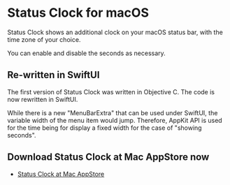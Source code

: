 # Status Clock for macOS

Status Clock shows an additional clock on your macOS status bar, with the time zone of your choice.

You can enable and disable the seconds as necessary.

## Re-written in SwiftUI

The first version of Status Clock was written in Objective C. The code is now rewritten in SwiftUI.

While there is a new "MenuBarExtra" that can be used under SwiftUI, the variable width of the menu item would jump. Therefore, AppKit API is used for the time being for display a fixed width for the case of "showing seconds".

## Download Status Clock at Mac AppStore now

* [Status Clock at Mac AppStore](https://apps.apple.com/us/app/status-clock/id552792489?mt=12)


